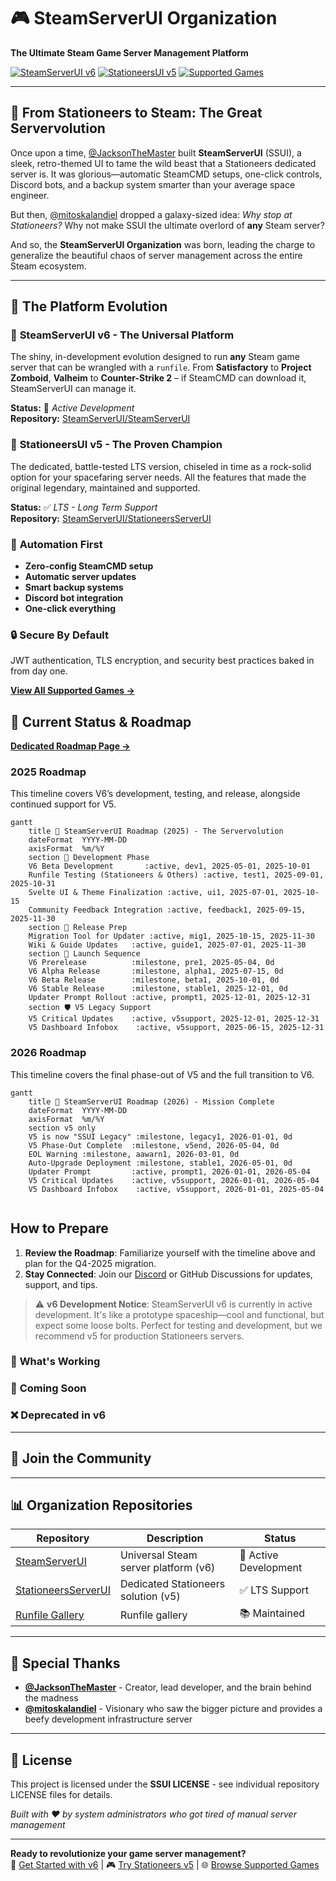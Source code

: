 # 🎮 SteamServerUI Organization

**The Ultimate Steam Game Server Management Platform**

[![SteamServerUI v6](https://img.shields.io/badge/v6-Universal_Platform-ff6b35?style=for-the-badge&logo=steam&logoColor=white)](https://github.com/SteamServerUI/SteamServerUI)
[![StationeersUI v5](https://img.shields.io/badge/v5-LTS_Stationeers-2563eb?style=for-the-badge&logo=rocket&logoColor=white)](https://github.com/SteamServerUI/StationeersServerUI)
[![Supported Games](https://img.shields.io/badge/50+-Supported_Games-28a745?style=for-the-badge&logo=gamepad&logoColor=white)](https://steamserverui.github.io/runfiles/)

---

## 🚀 From Stationeers to Steam: The Great Servervolution

Once upon a time, [@JacksonTheMaster](https://github.com/JacksonTheMaster) built **SteamServerUI** (SSUI), a sleek, retro-themed UI to tame the wild beast that a Stationeers dedicated server is. It was glorious—automatic SteamCMD setups, one-click controls, Discord bots, and a backup system smarter than your average space engineer. 

But then, [@mitoskalandiel](https://github.com/mitoskalandiel) dropped a galaxy-sized idea: *Why stop at Stationeers?* Why not make SSUI the ultimate overlord of **any** Steam server? 

And so, the **SteamServerUI Organization** was born, leading the charge to generalize the beautiful chaos of server management across the entire Steam ecosystem.

---

## 🌟 The Platform Evolution

### 🎯 **SteamServerUI v6** - The Universal Platform
The shiny, in-development evolution designed to run **any** Steam game server that can be wrangled with a `runfile`. From **Satisfactory** to **Project Zomboid**, **Valheim** to **Counter-Strike 2** – if SteamCMD can download it, SteamServerUI can manage it.

**Status:** 🚧 *Active Development*  
**Repository:** [SteamServerUI/SteamServerUI](https://github.com/SteamServerUI/SteamServerUI)

### 🚀 **StationeersUI v5** - The Proven Champion  
The dedicated, battle-tested LTS version, chiseled in time as a rock-solid option for your spacefaring server needs. All the features that made the original legendary, maintained and supported.

**Status:** ✅ *LTS - Long Term Support*  
**Repository:** [SteamServerUI/StationeersServerUI](https://github.com/SteamServerUI/StationeersServerUI)

### 🤖 **Automation First**
- **Zero-config SteamCMD setup**
- **Automatic server updates**
- **Smart backup systems**
- **Discord bot integration**
- **One-click everything**

### 🔒 **Secure By Default**
JWT authentication, TLS encryption, and security best practices baked in from day one.

**[View All Supported Games →](https://steamserverui.github.io/runfiles/)**

## 🚧 Current Status & Roadmap

**[Dedicated Roadmap Page →]([https://steamserverui.github.io/runfiles/](https://github.com/SteamServerUI/SteamServerUI/wiki/Roadmap))**

### 2025 Roadmap
This timeline covers V6’s development, testing, and release, alongside continued support for V5.

```mermaid
gantt
    title 🚀 SteamServerUI Roadmap (2025) - The Servervolution
    dateFormat  YYYY-MM-DD
    axisFormat  %m/%Y
    section 🔧 Development Phase
    V6 Beta Development       :active, dev1, 2025-05-01, 2025-10-01
    Runfile Testing (Stationeers & Others) :active, test1, 2025-09-01, 2025-10-31
    Svelte UI & Theme Finalization :active, ui1, 2025-07-01, 2025-10-15
    Community Feedback Integration :active, feedback1, 2025-09-15, 2025-11-30
    section 🎯 Release Prep
    Migration Tool for Updater :active, mig1, 2025-10-15, 2025-11-30
    Wiki & Guide Updates   :active, guide1, 2025-07-01, 2025-11-30
    section 🚀 Launch Sequence
    V6 Prerelease          :milestone, pre1, 2025-05-04, 0d
    V6 Alpha Release       :milestone, alpha1, 2025-07-15, 0d
    V6 Beta Release        :milestone, beta1, 2025-10-01, 0d
    V6 Stable Release      :milestone, stable1, 2025-12-01, 0d
    Updater Prompt Rollout :active, prompt1, 2025-12-01, 2025-12-31
    section 🛡️ V5 Legacy Support
    V5 Critical Updates    :active, v5support, 2025-12-01, 2025-12-31
    V5 Dashboard Infobox    :active, v5support, 2025-06-15, 2025-12-31
```

### 2026 Roadmap
This timeline covers the final phase-out of V5 and the full transition to V6.

```mermaid
gantt
    title 🏁 SteamServerUI Roadmap (2026) - Mission Complete
    dateFormat  YYYY-MM-DD
    axisFormat  %m/%Y
    section v5 only
    V5 is now "SSUI Legacy" :milestone, legacy1, 2026-01-01, 0d
    V5 Phase-Out Complete  :milestone, v5end, 2026-05-04, 0d
    EOL Warning :milestone, aawarn1, 2026-03-01, 0d
    Auto-Upgrade Deployment :milestone, stable1, 2026-05-01, 0d
    Updater Prompt         :active, prompt1, 2026-01-01, 2026-05-04
    V5 Critical Updates    :active, v5support, 2026-01-01, 2026-05-04
    V5 Dashboard Infobox    :active, v5support, 2026-01-01, 2025-05-04
    
```

## How to Prepare
1. **Review the Roadmap**: Familiarize yourself with the timeline above and plan for the Q4-2025 migration.
2. **Stay Connected**: Join our [Discord](https://discord.gg/8n3vN92MyJ) or GitHub Discussions for updates, support, and tips.

> ⚠️ **v6 Development Notice**: SteamServerUI v6 is currently in active development. It's like a prototype spaceship—cool and functional, but expect some loose bolts. Perfect for testing and development, but we recommend v5 for production Stationeers servers.

### 🔄 **What's Working**


### 🚀 **Coming Soon**


### ❌ **Deprecated in v6**


---

## 🤝 Join the Community

---

## 📊 **Organization Repositories**

| Repository | Description | Status |
|------------|-------------|---------|
| [SteamServerUI](https://github.com/SteamServerUI/SteamServerUI) | Universal Steam server platform (v6) | 🚧 Active Development |
| [StationeersServerUI](https://github.com/SteamServerUI/StationeersServerUI) | Dedicated Stationeers solution (v5) | ✅ LTS Support |
| [Runfile Gallery](https://steamserverui.github.io/runfiles/) | Runfile gallery | 📚 Maintained |

---

## 🙏 **Special Thanks**

- **[@JacksonTheMaster](https://github.com/JacksonTheMaster)** - Creator, lead developer, and the brain behind the madness
- **[@mitoskalandiel](https://github.com/mitoskalandiel)** - Visionary who saw the bigger picture and provides a beefy development infrastructure server

---

## 📄 **License**

This project is licensed under the **SSUI LICENSE** - see individual repository LICENSE files for details.

*Built with ❤️ by system administrators who got tired of manual server management*

---

**Ready to revolutionize your game server management?**  
🚀 [Get Started with v6](https://github.com/SteamServerUI/SteamServerUI) | 🎮 [Try Stationeers v5](https://github.com/SteamServerUI/StationeersServerUI) | 🌐 [Browse Supported Games](https://steamserverui.github.io/runfiles/)
